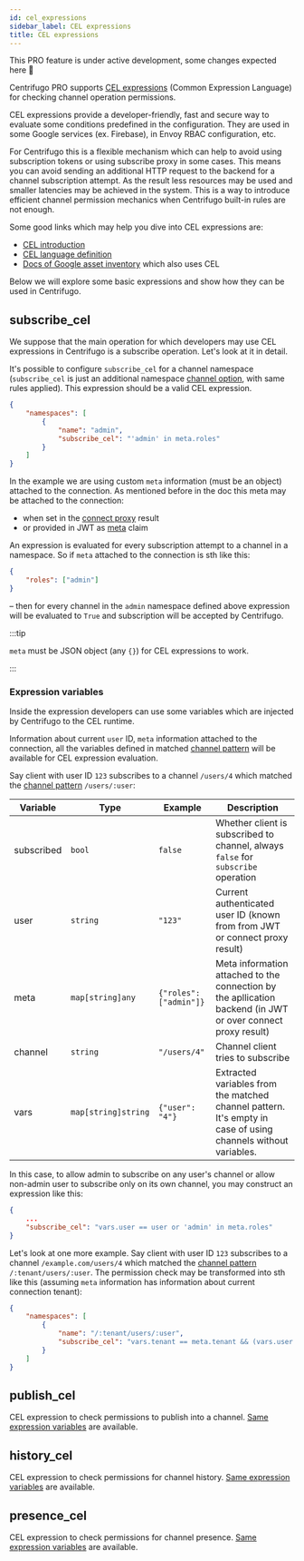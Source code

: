 ```yaml
---
id: cel_expressions
sidebar_label: CEL expressions
title: CEL expressions
---
```


This PRO feature is under active development, some changes expected here 🚧

Centrifugo PRO supports [CEL expressions](https://opensource.google/projects/cel) (Common Expression Language) for checking channel operation permissions.

CEL expressions provide a developer-friendly, fast and secure way to evaluate some conditions predefined in the configuration. They are used in some Google services (ex. Firebase), in Envoy RBAC configuration, etc.

For Centrifugo this is a flexible mechanism which can help to avoid using subscription tokens or using subscribe proxy in some cases. This means you can avoid sending an additional HTTP request to the backend for a channel subscription attempt. As the result less resources may be used and smaller latencies may be achieved in the system. This is a way to introduce efficient channel permission mechanics when Centrifugo built-in rules are not enough.

Some good links which may help you dive into CEL expressions are:

* [CEL introduction](https://github.com/google/cel-spec/blob/master/doc/intro.md)
* [CEL language definition](https://github.com/google/cel-spec/blob/master/doc/langdef.md)
* [Docs of Google asset inventory](https://cloud.google.com/asset-inventory/docs/monitoring-asset-changes-with-condition#using_cel) which also uses CEL

<!-- CEL expressions in Centrifugo PRO are defined per namespace and may run in two modes:

* together with all other permission checks. If any of the other built-in permission checks allow connection to perform an operation (may be some other rule in the namespace, not necessary CEL expression) – then operation is allowed. So in this case CEL expression just an extra rule to check over.
* as a **middleware** before all other Centrifugo channel permission checks for the operation. Below you will see such expressions – they have `middleware` part in name. If such expression fails, then user won't be able to proceed with operation in any way – execution stops at this point. For example, this may be helpful to prevent HTTP requests on early stage to your app backend when using subscribe proxy.

:::tip

It's possible to define both types of CEL expressions for the operation inside one namespace.

::: -->

Below we will explore some basic expressions and show how they can be used in Centrifugo.

## subscribe_cel

We suppose that the main operation for which developers may use CEL expressions in Centrifugo is a subscribe operation. Let's look at it in detail.

It's possible to configure `subscribe_cel` for a channel namespace (`subscribe_cel` is just an additional namespace [channel option](../server/channels.md#channel-options), with same rules applied). This expression should be a valid CEL expression.

```json title="config.json"
{
    "namespaces": [
        {
            "name": "admin",
            "subscribe_cel": "'admin' in meta.roles"
        }
    ]
}
```

In the example we are using custom `meta` information (must be an object) attached to the connection. As mentioned before in the doc this meta may be attached to the connection:

* when set in the [connect proxy](../server/proxy.md#connect-proxy) result
* or provided in JWT as [meta](../server/authentication.md#meta) claim

An expression is evaluated for every subscription attempt to a channel in a namespace. So if `meta` attached to the connection is sth like this:

```json
{
    "roles": ["admin"]
}
```

– then for every channel in the `admin` namespace defined above expression will be evaluated to `True` and subscription will be accepted by Centrifugo.

:::tip

`meta` must be JSON object (any `{}`) for CEL expressions to work.

:::

### Expression variables

Inside the expression developers can use some variables which are injected by Centrifugo to the CEL runtime. 

Information about current `user` ID, `meta` information attached to the connection, all the variables defined in matched [channel pattern](./channel_patterns.md) will be available for CEL expression evaluation.

Say client with user ID `123` subscribes to a channel `/users/4` which matched the [channel pattern](./channel_patterns.md) `/users/:user`:

| Variable | Type | Example |  Description |
| ------------ | -------------- | ---- | ------------ |
| subscribed | `bool` | `false` |  Whether client is subscribed to channel, always `false` for `subscribe` operation |
| user       | `string`     | `"123"` |  Current authenticated user ID (known from from JWT or connect proxy result) |
| meta     | `map[string]any` | `{"roles": ["admin"]}` | Meta information attached to the connection by the apllication backend (in JWT or over connect proxy result) |
| channel    | `string`     | `"/users/4"` | Channel client tries to subscribe      |
| vars | `map[string]string` | `{"user": "4"}` |  Extracted variables from the matched channel pattern. It's empty in case of using channels without variables. |

In this case, to allow admin to subscribe on any user's channel or allow non-admin user to subscribe only on its own channel, you may construct an expression like this:

```json
{
    ...
    "subscribe_cel": "vars.user == user or 'admin' in meta.roles"
}
```

Let's look at one more example. Say client with user ID `123` subscribes to a channel `/example.com/users/4` which matched the [channel pattern](./channel_patterns.md) `/:tenant/users/:user`. The permission check may be transformed into sth like this (assuming `meta` information has information about current connection tenant):

```json
{
    "namespaces": [
        {
            "name": "/:tenant/users/:user",
            "subscribe_cel": "vars.tenant == meta.tenant && (vars.user == user or 'admin' in meta.roles)"
        }
    ]
}
```

<!-- ## subscribe_middleware_cel

CEL expression middleware evaluated before other channel subscribe permission checks.

This expression acts according to "middleware" behaviour described above. The expression must pass for execution to proceed towards other subscribe checks.

So for example, the middleware check to make sure user subscribes to the correct tenant (when subscribing `[org_1]/users/4` as in example above) may look like this (assuming `meta` information has information about tenants available for the client):

```json
{
    "namespaces": [
        {
            "name": "/users/:user",
            "subscribe_middleware_cel": "tenant in meta.tenants",
            "subscribe_cel": "vars.user == user or 'admin' in meta.roles"
        }
    ]
}
``` -->

## publish_cel

CEL expression to check permissions to publish into a channel. [Same expression variables](#expression-variables) are available.

<!-- ## publish_middleware_cel

CEL expression middleware evaluated before other channel publish permission checks. [Same variables](#expression-variables) are available. -->

## history_cel

CEL expression to check permissions for channel history. [Same expression variables](#expression-variables) are available.

<!-- ## history_middleware_cel

CEL expression middleware evaluated before other channel history permission checks. [Same variables](#expression-variables) are available. -->

## presence_cel

CEL expression to check permissions for channel presence. [Same expression variables](#expression-variables) are available.

<!-- ## presence_middleware_cel

CEL expression middleware evaluated before other channel presence permission checks. [Same variables](#expression-variables) are available. -->
